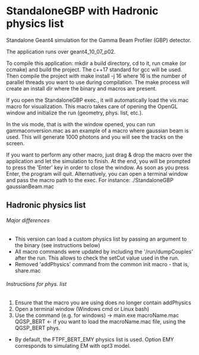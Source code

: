 # StandaloneGBP with Hadronic physics list
Standalone Geant4 simulation for the Gamma Beam Profiler (GBP) detector.

The application runs over geant4_10_07_p02.

To compile this application: mkdir a build directory, cd to it, run cmake (or ccmake) and build the project. The c++17 standard for gcc will be used. Then compile the project with
make install -j 16
where 16 is the number of parallel threads you want to use during compilation.
The make process will create an install dir where the binary and macros are present.

If you open the StandaloneGBP exec., it will automatically load the vis.mac macro for visualization. This macro takes care of opening the OpenGL window and initialize the run (geometry, phys. list, etc.).

In the vis mode, that is with the window opened, you can run gammaconversion.mac as an example of a macro where gaussian beam is used. This will generate 1000 photons and you will see the tracks on the screen.

If you want to perform any other macro, just drag & drop the macro over the application and let the simulation to finish. At the end, you will be prompted to press the 'Enter' key in order to close the window. As soon as you press Enter, the program will quit.
Alternatively, you can open a terminal window and pass the macro path to the exec. For instance:
./StandaloneGBP gaussianBeam.mac

## Hadronic physics list
###### Major differences
- This version can load a custom physics list by passing an argument to the binary (see instructions below)
- All macro commands were updated by including the '/run/dumpCouples' after the run. This allows to check the setCut value used in the run.
- Removed 'addPhysics' command from the common init macro - that is, share.mac

###### Instructions for phys. list
1. Ensure that the macro you are using does no longer contain addPhysics
2. Open a terminal window (Windows cmd or Linux bash)
3. Use the command (e.g. for windows) -> main.exe macroName.mac QGSP_BERT <- if you want to load the macroName.mac file, using the QGSP_BERT phys.

- By default, the FTPF_BERT_EMY physics list is used. Option EMY corresponds to simulating EM with opt3 model.
